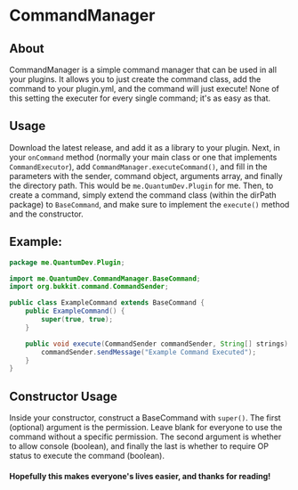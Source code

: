 # CommandManager

## About
CommandManager is a simple command manager that can be used in all your plugins. It allows you to just create the command class, add the command to your plugin.yml, and the command will just execute! None of this setting the executer for every single command; it's as easy as that.

## Usage
Download the latest release, and add it as a library to your plugin. Next, in your `onCommand` method (normally your main class or one that implements `CommandExecutor`), add `CommandManager.executeCommand()`, and fill in the parameters with the sender, command object, arguments array, and finally the directory path. This would be `me.QuantumDev.Plugin` for me. Then, to create a command, simply extend the command class (within the dirPath package) to `BaseCommand`, and make sure to implement the `execute()` method and the constructor. 

## Example:

```java
package me.QuantumDev.Plugin;

import me.QuantumDev.CommandManager.BaseCommand;
import org.bukkit.command.CommandSender;

public class ExampleCommand extends BaseCommand {
    public ExampleCommand() {
        super(true, true);
    }

    public void execute(CommandSender commandSender, String[] strings) {
        commandSender.sendMessage("Example Command Executed");
    }
}
```

## Constructor Usage
Inside your constructor, construct a BaseCommand with `super()`. The first (optional) argument is the permission. Leave blank for everyone to use the command without a specific permission. The second argument is whether to allow console (boolean), and finally the last is whether to require OP status to execute the command (boolean).


#### Hopefully this makes everyone's lives easier, and thanks for reading!
